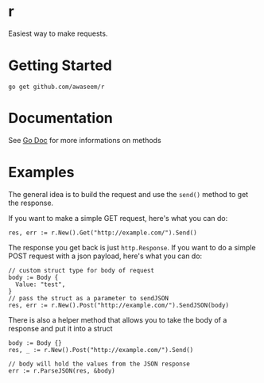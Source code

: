 # r

Easiest way to make requests.

# Getting Started

```
go get github.com/awaseem/r
```

# Documentation

See [Go Doc](https://godoc.org/github.com/awaseem/r) for more informations on methods

# Examples 

The general idea is to build the request and use the `send()` method to get the response.

If you want to make a simple GET request, here's what you can do:

```
res, err := r.New().Get("http://example.com/").Send()
```

The response you get back is just `http.Response`. If you want to do a simple POST request with a json payload, here's what you can do: 

```
// custom struct type for body of request
body := Body {
  Value: "test",
}
// pass the struct as a parameter to sendJSON
res, err := r.New().Post("http://example.com/").SendJSON(body)
```

There is also a helper method that allows you to take the body of a response and put it into a struct

```
body := Body {}
res, _ := r.New().Post("http://example.com/").Send()

// body will hold the values from the JSON response
err := r.ParseJSON(res, &body)
```  
